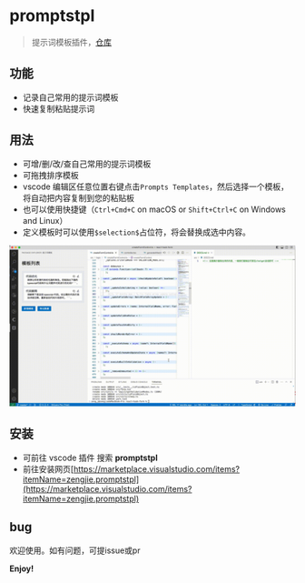 # promptstpl

> 提示词模板插件，[仓库](https://github.com/Zeng-J/prompts-tpl)

## 功能

- 记录自己常用的提示词模板
- 快速复制粘贴提示词

## 用法

- 可增/删/改/查自己常用的提示词模板
- 可拖拽排序模板
- vscode 编辑区任意位置右键点击`Prompts Templates`，然后选择一个模板，将自动把内容复制到您的粘贴板
- 也可以使用快捷键（`Ctrl+Cmd+C` on macOS or `Shift+Ctrl+C` on Windows and Linux）
- 定义模板时可以使用`$selection$`占位符，将会替换成选中内容。

![demo](https://raw.githubusercontent.com/Zeng-J/prompts-tpl/main/images/demo1.gif)

## 安装

- 可前往 vscode 插件 搜索 **promptstpl**
- 前往安装网页[https://marketplace.visualstudio.com/items?itemName=zengjie.promptstpl](https://marketplace.visualstudio.com/items?itemName=zengjie.promptstpl)

## bug

欢迎使用。如有问题，可提issue或pr


**Enjoy!**
